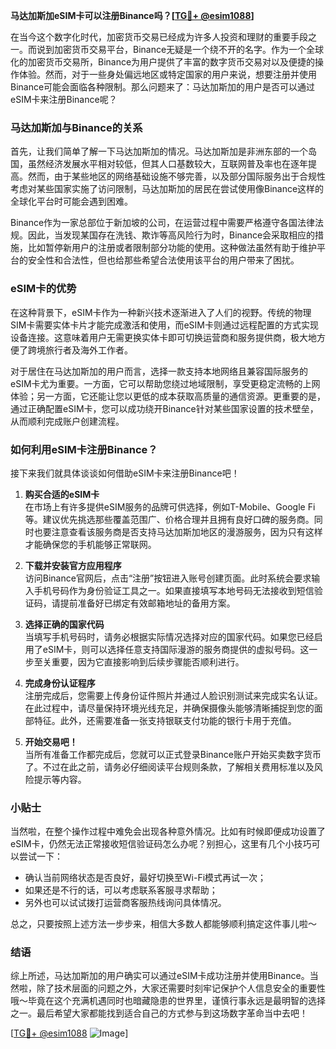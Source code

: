 **马达加斯加eSIM卡可以注册Binance吗？[[TG💪+ @esim1088](https://t.me/s/esim1088)]**

在当今这个数字化时代，加密货币交易已经成为许多人投资和理财的重要手段之一。而说到加密货币交易平台，Binance无疑是一个绕不开的名字。作为一个全球化的加密货币交易所，Binance为用户提供了丰富的数字货币交易对以及便捷的操作体验。然而，对于一些身处偏远地区或特定国家的用户来说，想要注册并使用Binance可能会面临各种限制。那么问题来了：马达加斯加的用户是否可以通过eSIM卡来注册Binance呢？

### 马达加斯加与Binance的关系

首先，让我们简单了解一下马达加斯加的情况。马达加斯加是非洲东部的一个岛国，虽然经济发展水平相对较低，但其人口基数较大，互联网普及率也在逐年提高。然而，由于某些地区的网络基础设施不够完善，以及部分国际服务出于合规性考虑对某些国家实施了访问限制，马达加斯加的居民在尝试使用像Binance这样的全球化平台时可能会遇到困难。

Binance作为一家总部位于新加坡的公司，在运营过程中需要严格遵守各国法律法规。因此，当发现某国存在洗钱、欺诈等高风险行为时，Binance会采取相应的措施，比如暂停新用户的注册或者限制部分功能的使用。这种做法虽然有助于维护平台的安全性和合法性，但也给那些希望合法使用该平台的用户带来了困扰。

### eSIM卡的优势

在这种背景下，eSIM卡作为一种新兴技术逐渐进入了人们的视野。传统的物理SIM卡需要实体卡片才能完成激活和使用，而eSIM卡则通过远程配置的方式实现设备连接。这意味着用户无需更换实体卡即可切换运营商和服务提供商，极大地方便了跨境旅行者及海外工作者。

对于居住在马达加斯加的用户而言，选择一款支持本地网络且兼容国际服务的eSIM卡尤为重要。一方面，它可以帮助您绕过地域限制，享受更稳定流畅的上网体验；另一方面，它还能让您以更低的成本获取高质量的通信资源。更重要的是，通过正确配置eSIM卡，您可以成功绕开Binance针对某些国家设置的技术壁垒，从而顺利完成账户创建流程。

### 如何利用eSIM卡注册Binance？

接下来我们就具体谈谈如何借助eSIM卡来注册Binance吧！

1. **购买合适的eSIM卡**  
   在市场上有许多提供eSIM服务的品牌可供选择，例如T-Mobile、Google Fi等。建议优先挑选那些覆盖范围广、价格合理并且拥有良好口碑的服务商。同时也要注意查看该服务商是否支持马达加斯加地区的漫游服务，因为只有这样才能确保您的手机能够正常联网。

2. **下载并安装官方应用程序**  
   访问Binance官网后，点击“注册”按钮进入账号创建页面。此时系统会要求输入手机号码作为身份验证工具之一。如果直接填写本地号码无法接收到短信验证码，请提前准备好已绑定有效邮箱地址的备用方案。

3. **选择正确的国家代码**  
   当填写手机号码时，请务必根据实际情况选择对应的国家代码。如果您已经启用了eSIM卡，则可以选择任意支持国际漫游的服务商提供的虚拟号码。这一步至关重要，因为它直接影响到后续步骤能否顺利进行。

4. **完成身份认证程序**  
   注册完成后，您需要上传身份证件照片并通过人脸识别测试来完成实名认证。在此过程中，请尽量保持环境光线充足，并确保摄像头能够清晰捕捉到您的面部特征。此外，还需要准备一张支持银联支付功能的银行卡用于充值。

5. **开始交易吧！**  
   当所有准备工作都完成后，您就可以正式登录Binance账户开始买卖数字货币了。不过在此之前，请务必仔细阅读平台规则条款，了解相关费用标准以及风险提示等内容。

### 小贴士

当然啦，在整个操作过程中难免会出现各种意外情况。比如有时候即便成功设置了eSIM卡，仍然无法正常接收短信验证码怎么办呢？别担心，这里有几个小技巧可以尝试一下：

- 确认当前网络状态是否良好，最好切换至Wi-Fi模式再试一次；
- 如果还是不行的话，可以考虑联系客服寻求帮助；
- 另外也可以试试拨打运营商客服热线询问具体情况。

总之，只要按照上述方法一步步来，相信大多数人都能够顺利搞定这件事儿啦～

### 结语

综上所述，马达加斯加的用户确实可以通过eSIM卡成功注册并使用Binance。当然啦，除了技术层面的问题之外，大家还需要时刻牢记保护个人信息安全的重要性哦～毕竟在这个充满机遇同时也暗藏隐患的世界里，谨慎行事永远是最明智的选择之一。最后希望大家都能找到适合自己的方式参与到这场数字革命当中去吧！

[[TG💪+ @esim1088](https://t.me/s/esim1088) ![Image](https://i.postimg.cc/4NQfJmqS/Snipaste-2025-05-13-00-14-12.png)]
